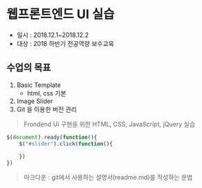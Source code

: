 # 웹프론트엔드 UI 실습

* 일시 : 2018.12.1~2018.12.2
* 대상 : 2018 하반기 전공역량 보수교육

## 수업의 목표
1. Basic Template
   - html, css 기본
2. Image Slider
3. Git 을 이용한 버전 관리

> Frondend Ui 구현을 위한 HTML, CSS, JavaScript, jQuery 실습

```` javascript
$(document).ready(function(){
    $("#slider").click(function(){
        
    })
})


````
> 마크다운 : git에서 사용하는 설명서(readme.md)를 작성하는 문법
